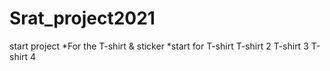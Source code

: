 # Srat_project2021
start project
*For the T-shirt & sticker
*start for T-shirt
T-shirt 2
T-shirt 3
T-shirt 4

